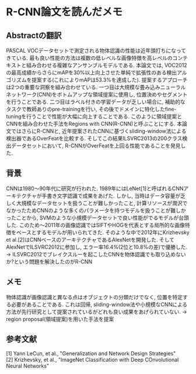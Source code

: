 # R-CNN論文を読んだメモ

## Abstractの翻訳
PASCAL VOCデータセットで測定される物体認識の性能は近年頭打ちになってきている. 
最も良い性能の方法は複数の低レベルな画像特徴を高レベルのコンテキストと組み合わせる複雑なアンサンブルモデルである.
本論文では, VOC2012の最高成績からさらにmAPを30%以上向上させた単純で拡張性のある検出アルゴリズムを提案する(これによりmAPは53.3%を達成した).
提案するアプローチは2つの重要な洞察を組み合わせている. 一つ目は大規模な畳み込みニューラルネットワーク(CNN)をボトムアップな領域提案に使用し, 位置決めやセグメントを行うことである. 二つ目はラベル付きの学習データが乏しい場合に, 補助的なタスクで教師ありのpre-trainingを行い, その後でドメインに特化したfine-tuningを行うことで性能が大幅に向上することである.
このように領域提案とCNNを組み合わせた手法をRegions with CNN(R-CNN)と呼ぶことにする. 本論文ではさらにR-CNNと, 近年提案されたCNNに基づくsliding-window法による検出器であるOverFeatを比較する.
そしてこの結果ILSVRC2013の200クラス検出データセットにおいて, R-CNNがOverFeatを上回る性能であることを発見した.

## 背景
CNNは1980～90年代に研究が行われた. 1989年にはLeNet[1]と呼ばれるCNNアーキテクチャが手書き文字認識で成果をあげた.
しかし, 当時はデータ容量が乏しく大規模なデータセットを扱うことが難しかったこと, 計算リソースが潤沢でなかったためCNNのような多くのパラメータを持つモデルを扱うことが難しかったことから, SVMのような小規模データセットで良い性能がでるモデルが台頭した. 
このため～2011年の画像認識ではSIFTやHOGを代表とする局所的な画像特徴をベースとするモデルが用いられてきた. そのような中で2012年にKrizhevsky et al.[2]はCNNベースのアーキテクチャであるAlexNetを開発した. そしてAlexNetでILSVRC2012に参加し, エラー率16.4%(2位と10.8%の差)で優勝した.  
→ ILSVRC2012でブレイクスルーを起こしたCNNを物体認識でも取り込めないか?という問題を解決したのがR-CNN

## メモ
物体認識が画像認識と異なる点はオブジェクトの分類だけでなく, 位置を特定する必要があることである. これは回帰, sliding-window法や小規模なCNNによる方法が先行研究として提案されているがどれも良い成果をあげられていない. → region proposal(領域提案)を用いた手法を提案


## 参考文献
[1] Yann LeCun, et al., "Generalization and Network Design Strategies"  
[2] Krizhevsky, et al., "ImageNet Classification with Deep COnvolutional Neural Networks"